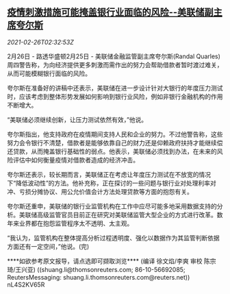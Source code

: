<!--1614307997000-->
[疫情刺激措施可能掩盖银行业面临的风险--美联储副主席夸尔斯](https://cn.reuters.com/article/us-fed-covid-bank-risk-0226-idCNKBS2AQ07S)
------

<div><i>2021-02-26T02:32:53Z</i></div><p>2月26日 - 路透华盛顿2月25日 - 美联储金融监管副主席夸尔斯(Randal Quarles)周四警告称，为向经济提供更多刺激而需作出的努力会帮助借款者暂时渡过难关，从而可能模糊银行面临的风险。</p><p>夸尔斯在准备好的讲稿中还表示，美联储在进一步设计针对大银行的年度压力测试时，应该考虑到整体形势发展如何影响到银行业风险，例如非银行金融机构的作用不断增大。</p><p>“美联储必须继续创新，让压力测试依然有效，”他说。</p><p>夸尔斯指出，他支持政府在疫情期间支持人民和企业的努力。不过他警告称，这些努力会令银行不清楚，借款者是能够依靠自己的财力还是仰赖政府扶持才能继续偿还贷款，从而掩盖银行基础性的弱点。他表示，美联储必须找到办法，在未来的风险评估中如何衡量疫情对借款者造成的经济冲击。</p><p>夸尔斯还表示，较长期而言，美联储正在考虑让年度压力测试在不放宽的情况下“降低波动性”的方法。他补充称，正在探讨的一些问题与银行业对处理利率对冲、亏损分摊协议、用公允价值会计方法处理贷款等方面的抱怨有关。</p><p>夸尔斯还重申，美联储的银行业监管机构在工作中应尽可能多地采用数据支持的分析。美联储高级监管官员目前正在研究对美联储监管大型企业的方式进行改革。数年来业界都在抱怨监管程序太不透明、太主观。</p><p>“我认为，监管机构在整体提高分析过程透明度、强化以数据作为其监管判断依据方面还有一定空间，”他说。(完)</p><p>****如欲参考原文报导，请点选即可撷取浏览**** (编译 徐文焰/李爽 审校 陈宗琦/王兴亚) ((shuang.li@thomsonreuters.com; 86-10-56692085; ReutersMessaging: shuang.li.thomsonreuters.com@reuters.net)) nL4S2KV65R</p>
